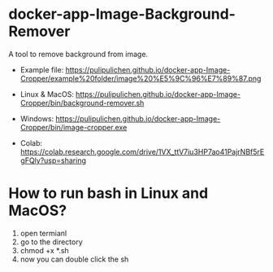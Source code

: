 # docker-app-Image-Background-Remover
A tool to remove background from image.

- Example file: https://pulipulichen.github.io/docker-app-Image-Cropper/example%20folder/image%20%E5%9C%96%E7%89%87.png

- Linux & MacOS: https://pulipulichen.github.io/docker-app-Image-Cropper/bin/background-remover.sh
- Windows: https://pulipulichen.github.io/docker-app-Image-Cropper/bin/image-cropper.exe
- Colab: https://colab.research.google.com/drive/1VX_ttV7iu3HP7ao41PajrNBf5rEgFQly?usp=sharing

# How to run bash in Linux and MacOS? 

1. open termianl
2. go to the directory
3. chmod +x *.sh
4. now you can double click the sh
